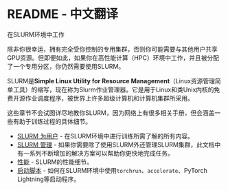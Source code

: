 # README - 中文翻译

在SLURM环境中工作

除非你很幸运，拥有完全受你控制的专用集群，否则你可能需要与其他用户共享GPU资源。但即便如此，如果你在高性能计算（HPC）环境中工作，并且被分配了一个专用分区，你仍然需要使用SLURM。

SLURM是**Simple Linux Utility for Resource Management**（Linux资源管理简单工具）的缩写，现在称为Slurm作业管理器。它是用于Linux和类Unix内核的免费开源作业调度程序，被世界上许多超级计算机和计算机集群所采用。

这些章节不会试图详尽地教你SLURM，因为网络上有很多相关手册，但会涵盖一些有助于训练过程的具体细节。

- [SLURM 为用户](./users.md) - 在SLURM环境中进行训练所需了解的所有内容。
- [SLURM 管理](./admin.md) - 如果你需要除了使用SLURM外还管理SLURM集群，此文档中有一系列不断增加的解决方案可以帮助你更快地完成任务。
- [性能](./performance.md) - SLURM的性能细节。
- [启动脚本](./launchers) - 如何在SLURM环境中使用`torchrun`、`accelerate`、PyTorch Lightning等启动程序。